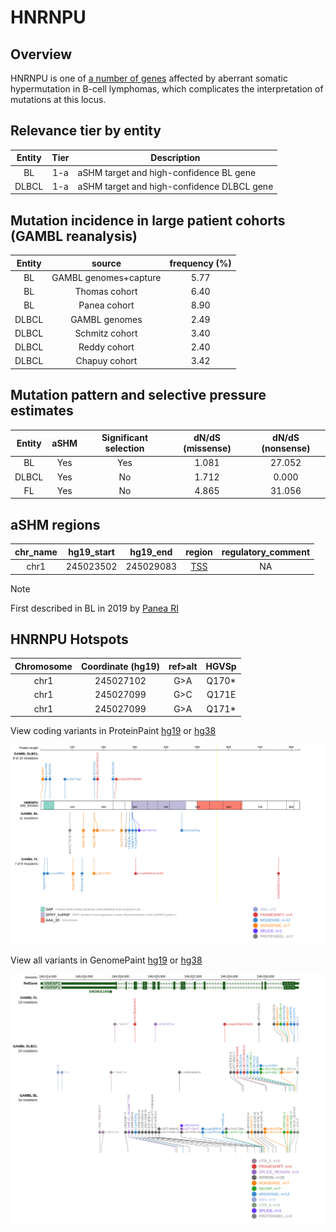 # HNRNPU
## Overview
HNRNPU is one of [a number of genes](https://github.com/morinlab/LLMPP/wiki/ashm) affected by aberrant somatic hypermutation in B-cell lymphomas, which complicates the interpretation of mutations at this locus.

## Relevance tier by entity

|Entity|Tier|Description               |
|:------:|:----:|--------------------------|
|BL    |1-a | aSHM target and high-confidence BL gene   |
|DLBCL |1-a | aSHM target and high-confidence DLBCL gene|

## Mutation incidence in large patient cohorts (GAMBL reanalysis)

|Entity|source               |frequency (%)|
|:------:|:---------------------:|:-------------:|
|BL    |GAMBL genomes+capture|5.77         |
|BL    |Thomas cohort        |6.40         |
|BL    |Panea cohort         |8.90         |
|DLBCL |GAMBL genomes        |2.49         |
|DLBCL |Schmitz cohort       |3.40         |
|DLBCL |Reddy cohort         |2.40         |
|DLBCL |Chapuy cohort        |3.42         |

## Mutation pattern and selective pressure estimates

|Entity|aSHM|Significant selection|dN/dS (missense)|dN/dS (nonsense)|
|:------:|:----:|:---------------------:|:----------------:|:----------------:|
|BL    |Yes |Yes                  |1.081           |27.052          |
|DLBCL |Yes |No                   |1.712           | 0.000          |
|FL    |Yes |No                   |4.865           |31.056          |

## aSHM regions

|chr_name|hg19_start|hg19_end |region                                                                                     |regulatory_comment|
|:--------:|:----------:|:---------:|:-------------------------------------------------------------------------------------------:|:------------------:|
|chr1    |245023502 |245029083|[TSS](https://genome.ucsc.edu/s/rdmorin/GAMBL%20hg19?position=chr1%3A245023502%2D245029083)|NA                |

> [!NOTE]
> First described in BL in 2019 by [Panea RI](https://pubmed.ncbi.nlm.nih.gov/31558468)


 ## HNRNPU Hotspots

| Chromosome |Coordinate (hg19) | ref>alt | HGVSp | 
 | :---:| :---: | :--: | :---: |
| chr1 | 245027102 | G>A | Q170* |
| chr1 | 245027099 | G>C | Q171E |
| chr1 | 245027099 | G>A | Q171* |

View coding variants in ProteinPaint [hg19](https://morinlab.github.io/LLMPP/GAMBL/HNRNPU_protein.html)  or [hg38](https://morinlab.github.io/LLMPP/GAMBL/HNRNPU_protein_hg38.html)

![image](images/proteinpaint/HNRNPU_NM_031844.svg)

View all variants in GenomePaint [hg19](https://morinlab.github.io/LLMPP/GAMBL/HNRNPU.html)  or [hg38](https://morinlab.github.io/LLMPP/GAMBL/HNRNPU_hg38.html)

![image](images/proteinpaint/HNRNPU.svg)
